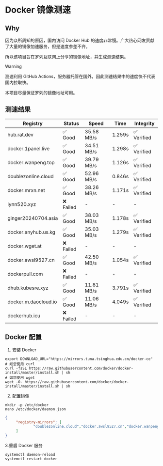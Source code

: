 # Docker 镜像测速

## Why

因为众所周知的原因，国内访问 Docker Hub 的速度非常慢。广大热心网友贡献了大量的镜像加速服务，但是速度参差不齐。


所以该项目旨在罗列互联网上分享的镜像地址，并生成测速结果。

> [!WARNING]
> 测速利用 GitHub Actions，服务器托管在国外，因此测速结果中的速度快不代表国内拉取快。
>

本项目尽量保证罗列的镜像地址可用。

## 测速结果

| Registry | Status | Speed | Time | Integrity |
|----------|--------|-------|------|-----------|
| hub.rat.dev | ✅ Good | 35.58 MB/s | 1.259s | ✅ Verified |
| docker.1panel.live | ✅ Good | 34.51 MB/s | 1.298s | ✅ Verified |
| docker.wanpeng.top | ✅ Good | 39.79 MB/s | 1.126s | ✅ Verified |
| doublezonline.cloud | ✅ Good | 52.96 MB/s | 0.846s | ✅ Verified |
| docker.mrxn.net | ✅ Good | 38.26 MB/s | 1.171s | ✅ Verified |
| lynn520.xyz | ❌ Failed | - | - | - |
| ginger20240704.asia | ✅ Good | 38.03 MB/s | 1.178s | ✅ Verified |
| docker.anyhub.us.kg | ✅ Good | 35.03 MB/s | 1.279s | ✅ Verified |
| docker.wget.at | ❌ Failed | - | - | - |
| docker.awsl9527.cn | ✅ Good | 42.50 MB/s | 1.054s | ✅ Verified |
| dockerpull.com | ❌ Failed | - | - | - |
| dhub.kubesre.xyz | ✅ Good | 11.81 MB/s | 3.791s | ✅ Verified |
| docker.m.daocloud.io | ✅ Good | 11.06 MB/s | 4.049s | ✅ Verified |
| dockerhub.icu | ❌ Failed | - | - | - |

## Docker 配置

1. 安装 Docker
```shell
export DOWNLOAD_URL="https://mirrors.tuna.tsinghua.edu.cn/docker-ce"
# 如您使用 curl
curl -fsSL https://raw.githubusercontent.com/docker/docker-install/master/install.sh | sh
# 如您使用 wget
wget -O- https://raw.githubusercontent.com/docker/docker-install/master/install.sh | sh
```

2. 配置镜像

```shell
mkdir -p /etc/docker
nano /etc/docker/daemon.json
```

```json
{
     "registry-mirrors": [
             "doublezonline.cloud","docker.awsl9527.cn","docker.wanpeng.top"
     ]
}
```

 3.重启 Docker 服务
```shell
systemctl daemon-reload
systemctl restart docker
```
